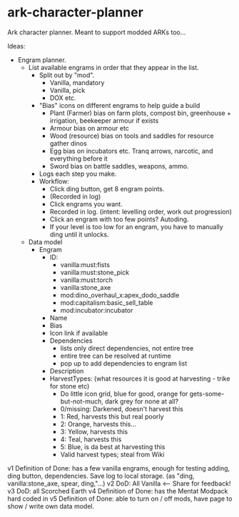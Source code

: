 # ark-character-planner
Ark character planner. Meant to support modded ARKs too...

Ideas:

* Engram planner.
  * List available engrams in order that they appear in the list.
    * Split out by "mod".
      * Vanilla, mandatory
      * Vanilla, pick
      * DOX etc.
    * "Bias" icons on different engrams to help guide a build
      * Plant (Farmer) bias on farm plots, compost bin, greenhouse + irrigation, beekeeper armour if exists
      * Armour bias on armour etc
      * Wood (resource) bias on tools and saddles for resource gather dinos
      * Egg bias on incubators etc. Tranq arrows, narcotic, and everything before it
      * Sword bias on battle saddles, weapons, ammo.
    * Logs each step you make.
    * Workflow:
      * Click ding button, get 8 engram points.
      * (Recorded in log)
      * Click engrams you want.
      * Recorded in log. (intent: levelling order, work out progression)
      * Click an engram with too few points? Autoding.
      * If your level is too low for an engram, you have to manually ding until it unlocks.
  * Data model
    * Engram
      * ID: 
        * vanilla:must:fists
        * vanilla:must:stone_pick
        * vanilla:must:torch
        * vanilla:stone_axe
        * mod:dino_overhaul_x:apex_dodo_saddle
        * mod:capitalism:basic_sell_table
        * mod:incubator:incubator
      * Name
      * Bias
      * Icon link if available
      * Dependencies
        * lists only direct dependencies, not entire tree
        * entire tree can be resolved at runtime
        * pop up to add dependencies to engram list
      * Description
      * HarvestTypes: (what resources it is good at harvesting - trike for stone etc)
        * Do little icon grid, blue for good, orange for gets-some-but-not-much, dark grey for none at all?
        * 0/missing: Darkened, doesn't harvest this
        * 1: Red, harvests this but real poorly
        * 2: Orange, harvests this...
        * 3: Yellow, harvests this
        * 4: Teal, harvests this
        * 5: Blue, is da best at harvesting this
        * Valid harvest types; steal from Wiki
        
v1 Definition of Done: has a few vanilla engrams, enough for testing adding, ding button, dependencies. Save log to local storage. (as "ding, vanilla:stone_axe, spear, ding,"...)
v2 DoD: All Vanilla <-- Share for feedback!
v3 DoD: all Scorched Earth
v4 Definition of Done: has the Mentat Modpack hard coded in
v5 Definition of Done: able to turn on / off mods, have page to show / write own data model.
